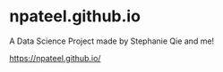 # npateel.github.io
A Data Science Project made by Stephanie Qie and me!

https://npateel.github.io/
